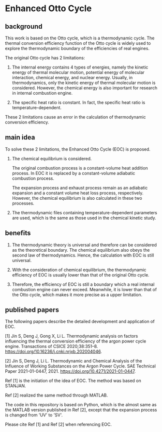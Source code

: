 # Enhanced Otto Cycle

## background
This work is based on the Otto cycle, which is a thermodynamic cycle.
The thermal conversion efficiency function of the Otto cycle is widely used to explore the thermodynamic boundary of the efficiencies of real engines.

The original Otto cycle has 2 limitations:
1)  The internal energy contains 4 types of energies, namely the kinetic energy of thermal molecular motion, potential energy of molecular interaction, 
    chemical energy, and nuclear energy. 
    Usually, in thermodynamics, only the kinetic energy of thermal molecular motion is considered. 
    However, the chemical energy is also important for research in internal combustion engine.

2)  The specific heat ratio is constant.
    In fact, the specific heat ratio is temperature-dependent.

These 2 limitations cause an error in the calculation of thermodynamic conversion efficiency.

## main idea
To solve these 2 limitations, the Enhanced Otto Cycle (EOC) is proposed.
1)  The chemical equilibrium is considered.

    The original combustion process is a constant-volume heat addition process.
    In EOC it is replaced by a constant-volume adiabatic combustion process.
    
    The expansion process and exhaust process remain as an adiabatic expansion and a constant volume heat loss process, respectively.
    However, the chemical equilibrium is also calculated in these two processes.

2)  The thermodynamic files containing temperature-dependent parameters are used, which is the same as those used in the chemical kinetic study.

## benefits
1)  The thermodynamic theory is universal and therefore can be considered as the theoretical boundary.
    The chemical equilibrium also obeys the second law of thermodynamics.
    Hence, the calculation with EOC is still universal.
    
2)  With the consideration of chemical equilibrium, the thermodynamic efficiency of EOC is usually lower than that of the original Otto cycle.

3)  Therefore, the efficiency of EOC is still a boundary which a real internal combustion engine can never exceed. 
    Meanwhile, it is lower than that of the Otto cycle, which makes it more precise as a upper limitation.

## published papers
The following papers describe the detailed development and application of EOC.

[1] Jin S, Deng J, Gong X, Li L. Thermodynamic analysis on factors influencing the thermal conversion efficiency of the argon power cycle engine. Transactions of CSICE 2020;38:351–8. https://doi.org/10.16236/j.cnki.nrjxb.202004046.

[2] Jin S, Deng J, Li L. Thermodynamic and Chemical Analysis of the Influence of Working Substances on the Argon Power Cycle. SAE Technical Paper 2021-01-0447, 2021. https://doi.org/10.4271/2021-01-0447.

Ref [1] is the initiation of the idea of EOC. 
The method was based on STANJAN.

Ref [2] realized the same method through MATLAB.

The code in this repository is based on Python, which is the almost same as the MATLAB version published in Ref [2], except that the expansion process is changed from 'UV' to 'SV'.

Please cite Ref [1] and Ref [2] when referencing EOC. 
